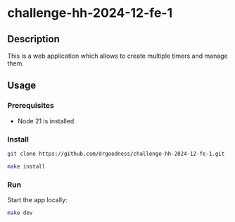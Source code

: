 # challenge-hh-2024-12-fe-1

## Description
This is a web application which allows to create multiple timers and manage them.

## Usage
### Prerequisites
- Node 21 is installed.
### Install
```bash
git clone https://github.com/drgoodness/challenge-hh-2024-12-fe-1.git

make install
```
### Run
Start the app locally:
```bash
make dev
```